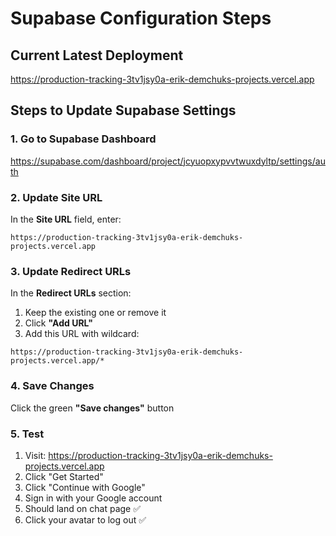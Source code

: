 # Supabase Configuration Steps

## Current Latest Deployment
https://production-tracking-3tv1jsy0a-erik-demchuks-projects.vercel.app

## Steps to Update Supabase Settings

### 1. Go to Supabase Dashboard
https://supabase.com/dashboard/project/jcyuopxypvvtwuxdyltp/settings/auth

### 2. Update Site URL
In the **Site URL** field, enter:
```
https://production-tracking-3tv1jsy0a-erik-demchuks-projects.vercel.app
```

### 3. Update Redirect URLs
In the **Redirect URLs** section:
1. Keep the existing one or remove it
2. Click **"Add URL"**
3. Add this URL with wildcard:
```
https://production-tracking-3tv1jsy0a-erik-demchuks-projects.vercel.app/*
```

### 4. Save Changes
Click the green **"Save changes"** button

### 5. Test
1. Visit: https://production-tracking-3tv1jsy0a-erik-demchuks-projects.vercel.app
2. Click "Get Started"
3. Click "Continue with Google"
4. Sign in with your Google account
5. Should land on chat page ✅
6. Click your avatar to log out ✅

